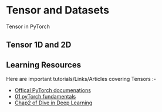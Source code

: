 # Tensor and Datasets
Tensor in PyTorch

## Tensor 1D and 2D


## Learning Resources
Here are important tutorials/Links/Articles covering Tensors :-
- [Offical PyTorch documenations](https://pytorch.org/docs/stable/tensors.html)
- [01 pyTorch fundamentals](https://www.learnpytorch.io/00_pytorch_fundamentals/)
- [Chap2 of Dive in Deep Learning](https://d2l.ai/d2l-en.pdf)